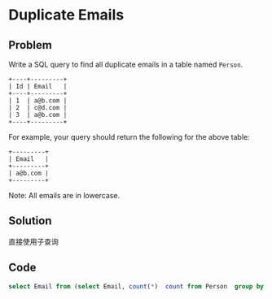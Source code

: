 # Duplicate Emails

## Problem

Write a SQL query to find all duplicate emails in a table named `Person`.
```
+----+---------+
| Id | Email   |
+----+---------+
| 1  | a@b.com |
| 2  | c@d.com |
| 3  | a@b.com |
+----+---------+
```
For example, your query should return the following for the above table:
```
+---------+
| Email   |
+---------+
| a@b.com |
+---------+
```
Note: All emails are in lowercase.

## Solution

直接使用子查询

## Code
```sql
select Email from (select Email, count(*)  count from Person  group by Email) as e where e.count > 1;
```
